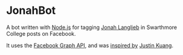 # JonahBot
A bot written with [Node.js](https://nodejs.org) for tagging [Jonah Langlieb](https://github.com/jzl) in Swarthmore College posts on Facebook.

It uses the [Facebook Graph API](https://developers.facebook.com/docs/graph-api/), and was [inspired by](https://www.facebook.com/SwarthmoreCollege/photos/a.10150561796142132.380095.44667262131/10153898593902132/?type=3&comment_id=10153898683327132) [Justin Kuang](https://github.com/kuangjustin).
